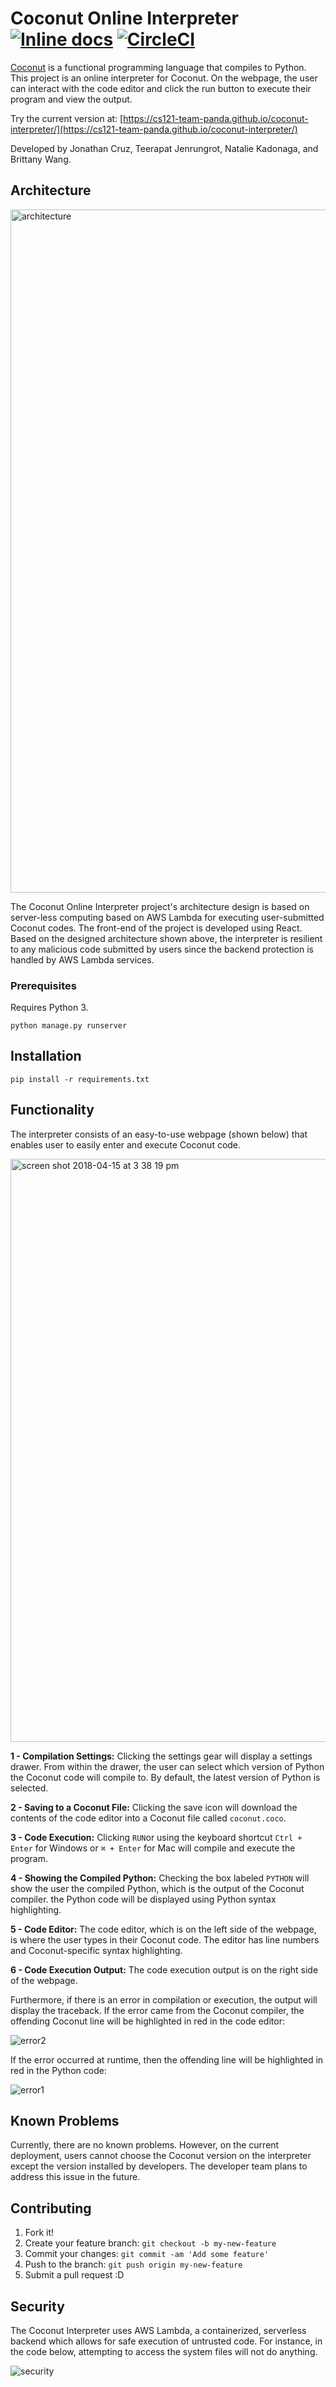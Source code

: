 # Coconut Online Interpreter [![Inline docs](http://inch-ci.org/github/cs121-team-panda/coconut-interpreter-flask.svg?branch=master)](http://inch-ci.org/github/cs121-team-panda/coconut-interpreter-flask) [![CircleCI](https://circleci.com/gh/cs121-team-panda/coconut-interpreter-flask/tree/master.svg?style=svg)](https://circleci.com/gh/cs121-team-panda/coconut-interpreter-flask/tree/master)

[Coconut](http://coconut-lang.org/) is a functional programming language that compiles to Python. This project is an online interpreter for Coconut. On the webpage, the user can interact with the code editor and click the run button to execute their program and view the output.

Try the current version at: [https://cs121-team-panda.github.io/coconut-interpreter/](https://cs121-team-panda.github.io/coconut-interpreter/)

Developed by Jonathan Cruz, Teerapat Jenrungrot, Natalie Kadonaga, and Brittany Wang.

## Architecture 
<img width="1093" alt="architecture" src="https://user-images.githubusercontent.com/35832643/38783767-b5ef5236-40bb-11e8-91b4-e1d5bdc0aa18.png">

The Coconut Online Interpreter project's architecture design is based on server-less computing based on AWS Lambda for executing user-submitted Coconut codes. The front-end of the project is developed using React. Based on the designed architecture shown above, the interpreter is resilient to any malicious code submitted by users since the backend protection is handled by AWS Lambda services.

### Prerequisites
Requires Python 3. 
```
python manage.py runserver 
```

## Installation
```
pip install -r requirements.txt
```

## Functionality

The interpreter consists of an easy-to-use webpage (shown below) that enables user to easily enter and execute Coconut code. 

<img width="933" alt="screen shot 2018-04-15 at 3 38 19 pm" src="https://user-images.githubusercontent.com/35832643/38784213-a6b2ceee-40c3-11e8-90cf-464fcd8e8e98.png">

**1 - Compilation Settings:** Clicking the settings gear will display a settings drawer. From within the drawer, the user can select which version of Python the Coconut code will compile to. By default, the latest version of Python is selected. 

**2 - Saving to a Coconut File:** Clicking the save icon will download the contents of the code editor into a Coconut file called ```coconut.coco```.

**3 - Code Execution:** Clicking `RUN`or using the keyboard shortcut `Ctrl + Enter` for Windows or `⌘ + Enter` for Mac will compile and execute the program.

**4 - Showing the Compiled Python:** Checking the box labeled `PYTHON` will show the user the compiled Python, which is the output of the Coconut compiler. the Python code will be displayed using Python syntax highlighting.

**5 - Code Editor:** The code editor, which is on the left side of the webpage, is where the user types in their Coconut code. The editor has line numbers and Coconut-specific syntax highlighting.

**6 - Code Execution Output:** The code execution output is on the right side of the webpage. 

Furthermore, if there is an error in compilation or execution, the output will display the traceback. If the error came from the Coconut compiler, the offending Coconut line will be highlighted in red in the code editor:

![error2](https://user-images.githubusercontent.com/35832643/38785410-89d90052-40d4-11e8-93c5-8cec8fea532c.png)

If the error occurred at runtime, then the offending line will be highlighted in red in the Python code:

![error1](https://user-images.githubusercontent.com/35832643/38785409-89c18620-40d4-11e8-8a52-19150efae3ea.png)




## Known Problems
Currently, there are no known problems. However, on the current deployment, users cannot choose the Coconut version on the interpreter except the version installed by developers. The developer team plans to address this issue in the future.

## Contributing

1. Fork it!
2. Create your feature branch: `git checkout -b my-new-feature`
3. Commit your changes: `git commit -am 'Add some feature'`
4. Push to the branch: `git push origin my-new-feature`
5. Submit a pull request :D

## Security

The Coconut Interpreter uses AWS Lambda, a containerized, serverless backend which allows for safe execution of untrusted code. For instance, in the code below, attempting to access the system files will not do anything. 

![security](https://user-images.githubusercontent.com/35832643/38785605-8554283e-40d6-11e8-8b08-c88a5a79837b.png)


